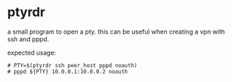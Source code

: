 ptyrdr
======

a small program to open a pty.
this can be useful when creating a vpn with ssh and pppd.

expected usage:

	# PTY=$(ptyrdr ssh peer_host pppd noauth)
	# pppd ${PTY} 10.0.0.1:10.0.0.2 noauth
